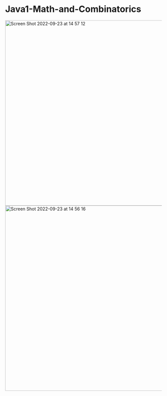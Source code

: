 # Java1-Math-and-Combinatorics

<img width="595" alt="Screen Shot 2022-09-23 at 14 57 12" src="https://user-images.githubusercontent.com/74483949/191979360-c12cc37d-1e6f-460f-b6dd-4de713b35824.png">
<img width="595" alt="Screen Shot 2022-09-23 at 14 56 16" src="https://user-images.githubusercontent.com/74483949/191979369-4a62134a-95d5-4276-9a83-4c3979d98ffa.png">
